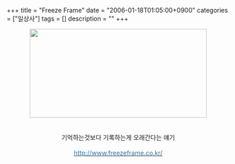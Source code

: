 +++
title = "Freeze Frame"
date = "2006-01-18T01:05:00+0900"
categories = ["일상사"]
tags = []
description = ""
+++
<span class="copyright_entry" style="display:block;" title="Freeze Frame@@**@@http://shed.egloos.com/1235597"></span>
<div align="center">
 <img class="image_mid" height="201" alt="" src="http://imgmovie.naver.com/mdi/mi/0399/C9902-11.jpg" width="400" border="0">
</div>
<div align="center">
 &nbsp;
</div>
<div align="center">
 &nbsp;
</div>
<div align="center">
 기억하는것보다 기록하는게 오래간다는 얘기
</div>
<div align="center">
 &nbsp;
</div>
<div align="center">
 <a class="blue" href="http://www.freezeframe.co.kr/" target="_blank"><span style="COLOR: #2e75a3">http://www.freezeframe.co.kr/</span></a>
</div> 
<!--
       <rdf:RDF xmlns:rdf="http://www.w3.org/1999/02/22-rdf-syntax-ns#"
		    xmlns:dc="http://purl.org/dc/elements/1.1/"
		    xmlns:trackback="http://madskills.com/public/xml/rss/module/trackback/">
       <rdf:Description
	        rdf:about="http://shed.egloos.com/1235597"
	        dc:identifier="http://shed.egloos.com/1235597"
	        dc:title="Freeze Frame"
	        trackback:ping="http://shed.egloos.com/tb/1235597"/>
       </rdf:RDF>
       -->

<ul></ul>